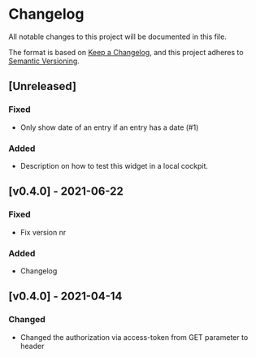 # Changelog

All notable changes to this project will be documented in this file.

The format is based on [Keep a Changelog](https://keepachangelog.com/en/1.0.0/),
and this project adheres to [Semantic Versioning](https://semver.org/spec/v2.0.0.html).

## [Unreleased]

### Fixed
* Only show date of an entry if an entry has a date (#1)
### Added
* Description on how to test this widget in a local cockpit.
## [v0.4.0] - 2021-06-22
### Fixed
* Fix version nr

### Added
* Changelog

## [v0.4.0] - 2021-04-14
### Changed
* Changed the authorization via access-token from GET parameter to header
